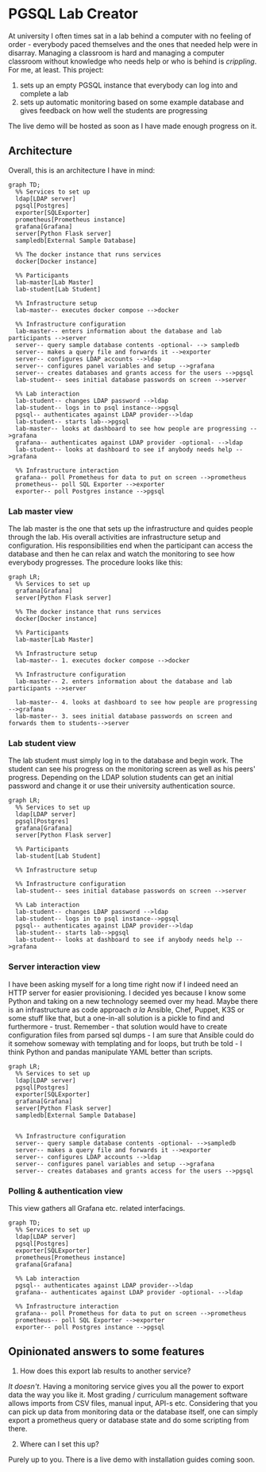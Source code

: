 # PGSQL Lab Creator

At university I often times sat in a lab behind a computer with no feeling of order - everybody paced themselves and the ones that needed help were in disarray. Managing a classroom is hard and managing a computer classroom without knowledge who needs help or who is behind is *crippling*. For me, at least. This project:

1. sets up an empty PGSQL instance that everybody can log into and complete a lab
2. sets up automatic monitoring based on some example database and gives feedback on how well the students are progressing

The live demo will be hosted as soon as I have made enough progress on it.

## Architecture

Overall, this is an architecture I have in mind:

```mermaid
graph TD;
  %% Services to set up
  ldap[LDAP server]
  pgsql[Postgres]
  exporter[SQLExporter]
  prometheus[Prometheus instance]
  grafana[Grafana]
  server[Python Flask server]
  sampledb[External Sample Database]
  
  %% The docker instance that runs services
  docker[Docker instance]

  %% Participants 
  lab-master[Lab Master]
  lab-student[Lab Student]

  %% Infrastructure setup
  lab-master-- executes docker compose -->docker

  %% Infrastructure configuration
  lab-master-- enters information about the database and lab participants -->server
  server-- query sample database contents -optional- --> sampledb
  server-- makes a query file and forwards it -->exporter
  server-- configures LDAP accounts -->ldap
  server-- configures panel variables and setup -->grafana
  server-- creates databases and grants access for the users -->pgsql
  lab-student-- sees initial database passwords on screen -->server

  %% Lab interaction
  lab-student-- changes LDAP password -->ldap
  lab-student-- logs in to psql instance-->pgsql
  pgsql-- authenticates against LDAP provider-->ldap
  lab-student-- starts lab-->pgsql
  lab-master-- looks at dashboard to see how people are progressing -->grafana
  grafana-- authenticates against LDAP provider -optional- -->ldap
  lab-student-- looks at dashboard to see if anybody needs help -->grafana

  %% Infrastructure interaction
  grafana-- poll Prometheus for data to put on screen -->prometheus
  prometheus-- poll SQL Exporter -->exporter
  exporter-- poll Postgres instance -->pgsql
```

### Lab master view

The lab master is the one that sets up the infrastructure and quides people through the lab. His overall activities are infrastructure setup and configuration. His responsibilities end when the participant can access the database and then he can relax and watch the monitoring to see how everybody progresses. The procedure looks like this:

```mermaid
graph LR;
  %% Services to set up
  grafana[Grafana]
  server[Python Flask server]
  
  %% The docker instance that runs services
  docker[Docker instance]

  %% Participants 
  lab-master[Lab Master]

  %% Infrastructure setup
  lab-master-- 1. executes docker compose -->docker

  %% Infrastructure configuration
  lab-master-- 2. enters information about the database and lab participants -->server

  lab-master-- 4. looks at dashboard to see how people are progressing -->grafana
  lab-master-- 3. sees initial database passwords on screen and forwards them to students-->server
```

### Lab student view

The lab student must simply log in to the database and begin work. The student can see his progress on the monitoring screen as well as his peers' progress. Depending on the LDAP solution students can get an initial password and change it or use their university authentication source.

```mermaid
graph LR;
  %% Services to set up
  ldap[LDAP server]
  pgsql[Postgres]
  grafana[Grafana]
  server[Python Flask server]

  %% Participants 
  lab-student[Lab Student]

  %% Infrastructure setup

  %% Infrastructure configuration
  lab-student-- sees initial database passwords on screen -->server

  %% Lab interaction
  lab-student-- changes LDAP password -->ldap
  lab-student-- logs in to psql instance-->pgsql
  pgsql-- authenticates against LDAP provider-->ldap
  lab-student-- starts lab-->pgsql
  lab-student-- looks at dashboard to see if anybody needs help -->grafana
```

### Server interaction view

I have been asking myself for a long time right now if I indeed need an HTTP server for easier provisioning. I decided yes because I know some Python and taking on a new technology seemed over my head. Maybe there is an infrastructure as code approach *a la* Ansible, Chef, Puppet, K3S or some stuff like that, but a one-in-all   solution is a pickle to find and furthermore - trust. Remember - that solution would have to create configuration files from parsed sql dumps - I am sure that Ansible could do it somehow someway with templating and for loops, but truth be told - I think Python and pandas manipulate YAML better than scripts.

```mermaid
graph LR;
  %% Services to set up
  ldap[LDAP server]
  pgsql[Postgres]
  exporter[SQLExporter]
  grafana[Grafana]
  server[Python Flask server]
  sampledb[External Sample Database]


  %% Infrastructure configuration
  server-- query sample database contents -optional- -->sampledb
  server-- makes a query file and forwards it -->exporter
  server-- configures LDAP accounts -->ldap
  server-- configures panel variables and setup -->grafana
  server-- creates databases and grants access for the users -->pgsql
```

### Polling & authentication view

This view gathers all Grafana etc. related interfacings.

```mermaid
graph TD;
  %% Services to set up
  ldap[LDAP server]
  pgsql[Postgres]
  exporter[SQLExporter]
  prometheus[Prometheus instance]
  grafana[Grafana]

  %% Lab interaction
  pgsql-- authenticates against LDAP provider-->ldap
  grafana-- authenticates against LDAP provider -optional- -->ldap

  %% Infrastructure interaction
  grafana-- poll Prometheus for data to put on screen -->prometheus
  prometheus-- poll SQL Exporter -->exporter
  exporter-- poll Postgres instance -->pgsql
```

## Opinionated answers to some features

1. How does this export lab results to another service? 

*It doesn't*. Having a monitoring service gives you all the power to export data the way you like it. Most grading / curriculum management software allows imports from CSV files, manual input, API-s etc. Considering that you can pick up data from monitoring data or the database itself, one can simply export a prometheus query or database state and do some scripting from there. 

2. Where can I set this up?

Purely up to you. There is a live demo with installation guides coming soon.